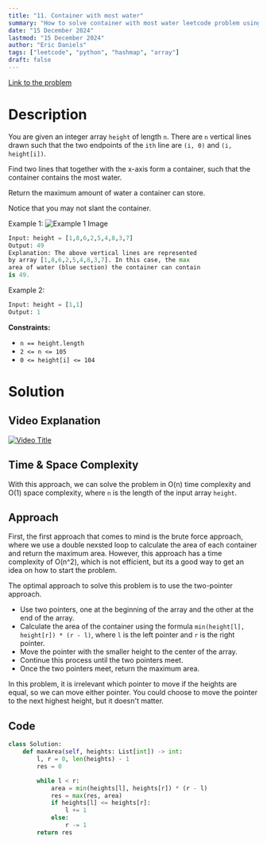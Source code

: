 ```yaml
---
title: "11. Container with most water"
summary: "How to solve container with most water leetcode problem using two-pointer approach in python"
date: "15 December 2024"
lastmod: "15 December 2024"
author: "Eric Daniels"
tags: ["leetcode", "python", "hashmap", "array"]
draft: false
---
```


<a target="_blank" href="https://leetcode.com/problems/container-with-most-water/">Link to the problem</a>

# Description

You are given an integer array `height` of length `n`. There are `n` vertical lines drawn such that the two endpoints of the `ith` line are `(i, 0)` and `(i, height[i])`.

Find two lines that together with the x-axis form a container, such that the container contains the most water.

Return the maximum amount of water a container can store.

Notice that you may not slant the container.

Example 1:
![Example 1 Image](https://s3-lc-upload.s3.amazonaws.com/uploads/2018/07/17/question_11.jpg "Example 1 Image")

```python
Input: height = [1,8,6,2,5,4,8,3,7]
Output: 49
Explanation: The above vertical lines are represented
by array [1,8,6,2,5,4,8,3,7]. In this case, the max
area of water (blue section) the container can contain
is 49.

```

Example 2:

```python
Input: height = [1,1]
Output: 1
```

**Constraints:**

- `n == height.length`
- `2 <= n <= 105`
- `0 <= height[i] <= 104`

# Solution

## Video Explanation

[![Video Title](https://img.youtube.com/vi/VIDEO_ID/0.jpg)](https://www.youtube.com/watch?v=VIDEO_ID)

## Time & Space Complexity

With this approach, we can solve the problem in O(n) time complexity and O(1) space complexity, where `n` is the length of the input array `height`.

## Approach

First, the first approach that comes to mind is the brute force approach, where we use a double nexsted loop to calculate the area of each container and return the maximum area. However, this approach has a time complexity of O(n^2), which is not efficient, but its a good way to get an idea on how to start the problem.

The optimal approach to solve this problem is to use the two-pointer approach.

- Use two pointers, one at the beginning of the array and the other at the end of the array.
- Calculate the area of the container using the formula `min(height[l], height[r]) * (r - l)`, where `l` is the left pointer and `r` is the right pointer.
- Move the pointer with the smaller height to the center of the array.
- Continue this process until the two pointers meet.
- Once the two pointers meet, return the maximum area.

In this problem, it is irrelevant which pointer to move if the heights are equal, so we can move either pointer. You could choose to move the pointer to the next highest height, but it doesn't matter.

## Code

```python
class Solution:
    def maxArea(self, heights: List[int]) -> int:
        l, r = 0, len(heights) - 1
        res = 0

        while l < r:
            area = min(heights[l], heights[r]) * (r - l)
            res = max(res, area)
            if heights[l] <= heights[r]:
                l += 1
            else:
                r -= 1
        return res
```
